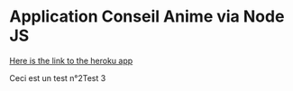 # Application Conseil Anime via Node JS

[Here is the link to the heroku app](https://salty-ocean-70640.herokuapp.com/)

Ceci est un test n°2Test 3